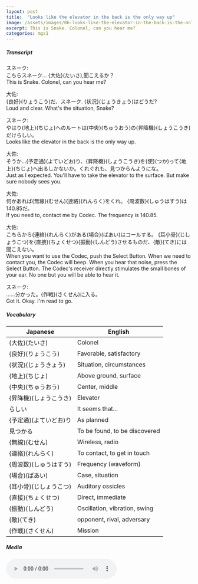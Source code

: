 ```yaml
---
layout: post
title:  "Looks like the elevator in the back is the only way up"
image: /assets/images/06-looks-like-the-elevator-in-the-back-is-the-only-way-up.jpg
excerpt: This is Snake. Colonel, can you hear me?
categories: mgs1
---
```

##### Transcript
スネーク: <br>
こちらスネーク... {大佐}(たいさ),聞こえるか？ <br>
This is Snake. Colonel, can you hear me?

大佐: <br>
{良好}(りょうこう)だ、スネーク. {状況}(じょうきょう)はどうだ? <br>
Loud and clear. What's the situation, Snake?

スネーク: <br>
やはり{地上}(ちじょ)へのルートは{中央}(ちゅうおう)の{昇降機}(しょうこうき)だけらしい。 <br>
Looks like the elevator in the back is the only way up.

大佐: <br>
そうか…{予定通}(よていどお)り、{昇降機}(しょうこうき)を{使}(つか)って{地上}(ちじょ)へ出るしかないか。くれぐれも、見つからんようにな。 <br>
Just as I expected. You'll have to take the elevator to the surface. But make sure nobody sees you.

大佐: <br>
何かあれば{無線}(むせん){連絡}(れんらく)をくれ。 {周波数}(しゅうはすう)は140.85だ。 <br>
If you need to, contact me by Codec. The frequency is 140.85.

大佐: <br>
こちらから{連絡}(れんらく)がある{場合}(ばあい)はコールする。 {耳小骨}(じしょうこつ)を{直接}(ちょくせつ){振動}(しんどう)させるものだ、{敵}(てき)には聞こえない。 <br>
When you want to use the Codec, push the Select Button. When we need to contact you, the Codec will beep. When you hear that noise, press the Select Button. The Codec's receiver directly stimulates the small bones of your ear. No one but you will be able to hear it.

スネーク: <br>
……分かった。{作戦}(さくせん)に入る。 <br>
Got it. Okay. I'm read to go.


##### Vocabulary

| Japanese               | English                       |
|------------------------|-------------------------------|
| {大佐}(たいさ)         | Colonel                       |
| {良好}(りょうこう)     | Favorable, satisfactory       |
| {状況}(じょうきょう)   | Situation, circumstances      |
| {地上}(ちじょ)         | Above ground, surface         |
| {中央}(ちゅうおう)     | Center, middle                |
| {昇降機}(しょうこうき) | Elevator                      |
| らしい                 | It seems that...              |
| {予定通}(よていどお)り | As planned                    |
| 見つかる               | To be found, to be discovered |
| {無線}(むせん)         | Wireless, radio               |
| {連絡}(れんらく)       | To contact, to get in touch   |
| {周波数}(しゅうはすう) | Frequency (waveform)          |
| {場合}(ばあい)         | Case, situation               |
| {耳小骨}(じしょうこつ) | Auditory ossicles             |
| {直接}(ちょくせつ)     | Direct, immediate             |
| {振動}(しんどう)       | Oscillation, vibration, swing |
| {敵}(てき)             | opponent, rival, adversary​    |
| {作戦}(さくせん)       | Mission                       |


##### Media
<audio controls>
 <source src="https://s3-eu-west-1.amazonaws.com/hudson-river-ghost/looks-like-the-elevator-in-the-back-is-the-only-way-up.mp3" type="audio/mpeg">
Your browser does not support the audio element.
</audio>